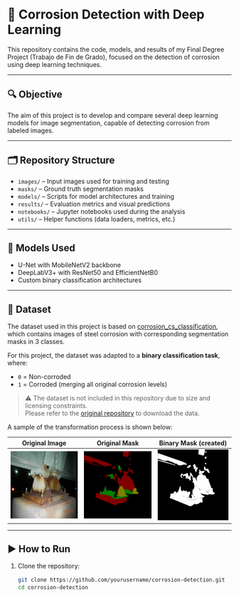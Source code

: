 # 🧠 Corrosion Detection with Deep Learning

This repository contains the code, models, and results of my Final Degree Project (Trabajo de Fin de Grado), focused on the detection of corrosion using deep learning techniques.

---

## 🔍 Objective

The aim of this project is to develop and compare several deep learning models for image segmentation, capable of detecting corrosion from labeled images.

---

## 🗂️ Repository Structure

- `images/` – Input images used for training and testing  
- `masks/` – Ground truth segmentation masks  
- `models/` – Scripts for model architectures and training  
- `results/` – Evaluation metrics and visual predictions  
- `notebooks/` – Jupyter notebooks used during the analysis  
- `utils/` – Helper functions (data loaders, metrics, etc.)

---

## 🧪 Models Used

- U-Net with MobileNetV2 backbone  
- DeepLabV3+ with ResNet50 and EfficientNetB0  
- Custom binary classification architectures  

---

## 📁 Dataset

The dataset used in this project is based on [corrosion_cs_classification](https://github.com/beric7/corrosion_cs_classification), which contains images of steel corrosion with corresponding segmentation masks in 3 classes.

For this project, the dataset was adapted to a **binary classification task**, where:
- `0` = Non-corroded
- `1` = Corroded (merging all original corrosion levels)

> ⚠️ The dataset is not included in this repository due to size and licensing constraints.  
> Please refer to the [original repository](https://github.com/beric7/corrosion_cs_classification) to download the data.

A sample of the transformation process is shown below:

| Original Image | Original Mask | Binary Mask (created)|
|----------------|----------------|--------------|
| ![original](images/img_og.jpeg) | ![original_mask](images/mask_og.png) | ![binary](images/mask_bin.png) |

---

## ▶️ How to Run

1. Clone the repository:
   ```bash
   git clone https://github.com/yourusername/corrosion-detection.git
   cd corrosion-detection
